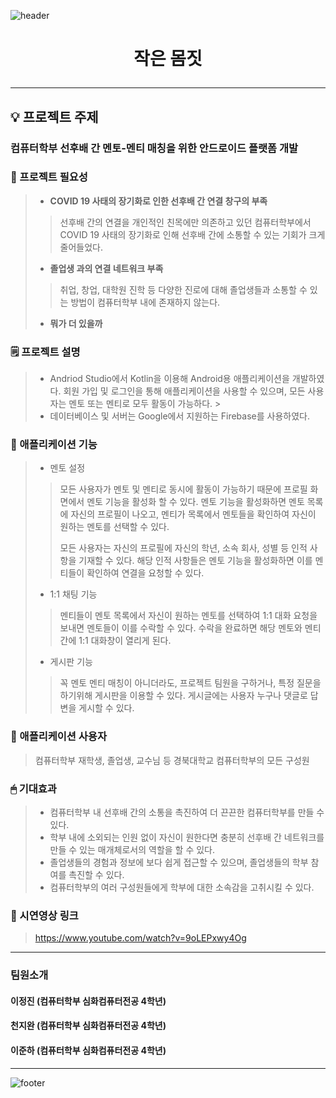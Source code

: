 ![header](https://capsule-render.vercel.app/api?type=soft&color=F7F3E9&height=120&text=KNU_SW_Hackathon&&animation=fadeIn&&fontSize=40)

# <p align="center">작은 몸짓</p>
------------
## 💡 프로젝트 주제
### **컴퓨터학부 선후배 간 멘토-멘티 매칭을 위한 안드로이드 플랫폼 개발**
   
   
### 📌 프로젝트 필요성
> + **COVID 19 사태의 장기화로 인한 선후배 간 연결 창구의 부족**
>> 선후배 간의 연결을 개인적인 친목에만 의존하고 있던 컴퓨터학부에서 COVID 19 사태의 장기화로 인해 선후배 간에 소통할 수 있는 기회가 크게 줄어들었다. 
>
> + **졸업생 과의 연결 네트워크 부족**
>> 취업, 창업, 대학원 진학 등 다양한 진로에 대해 졸업생들과 소통할 수 있는 방법이 컴퓨터학부 내에 존재하지 않는다.
>
> + **뭐가 더 있을까**


### 🗒 프로젝트 설명
> + Andriod Studio에서 Kotlin을 이용해 Android용 애플리케이션을 개발하였다. 회원 가입 및 로그인을 통해 애플리케이션을 사용할 수 있으며, 모든 사용자는 멘토 또는 멘티로 모두 활동이 가능하다. >    
> + 데이터베이스 및 서버는 Google에서 지원하는 Firebase를 사용하였다.

### 📖 애플리케이션 기능
> + 멘토 설정
>> 모든 사용자가 멘토 및 멘티로 동시에 활동이 가능하기 때문에 프로필 화면에서 멘토 기능을 활성화 할 수 있다. 멘토 기능을 활성화하면 멘토 목록에 자신의 프로필이 나오고, 멘티가 목록에서 멘토들을 확인하여 자신이 원하는 멘토를 선택할 수 있다.     
>>      
>> 모든 사용자는 자신의 프로필에 자신의 학년, 소속 회사, 성별 등 인적 사항을 기재할 수 있다. 해당 인적 사항들은 멘토 기능을 활성화하면 이를 멘티들이 확인하여 연결을 요청할 수 있다.    
>
> + 1:1 채팅 기능
>> 멘티들이 멘토 목록에서 자신이 원하는 멘토를 선택하여 1:1 대화 요청을 보내면 멘토들이 이를 수락할 수 있다. 수락을 완료하면 해당 멘토와 멘티 간에 1:1 대화창이 열리게 된다.    
>
> + 게시판 기능
>> 꼭 멘토 멘티 매칭이 아니더라도, 프로젝트 팀원을 구하거나, 특정 질문을 하기위해 게시판을 이용할 수 있다. 게시글에는 사용자 누구나 댓글로 답변을 게시할 수 있다.


### 💊 애플리케이션 사용자
> 컴퓨터학부 재학생, 졸업생, 교수님 등 경북대학교 컴퓨터학부의 모든 구성원

### 🖱 기대효과
> + 컴퓨터학부 내 선후배 간의 소통을 촉진하여 더 끈끈한 컴퓨터학부를 만들 수 있다.    
> + 학부 내에 소외되는 인원 없이 자신이 원한다면 충분히 선후배 간 네트워크를 만들 수 있는 매개체로서의 역할을 할 수 있다.    
> + 졸업생들의 경험과 정보에 보다 쉽게 접근할 수 있으며, 졸업생들의 학부 참여를 촉진할 수 있다.     
> + 컴퓨터학부의 여러 구성원들에게 학부에 대한 소속감을 고취시킬 수 있다.


### 🎥 시연영상 링크
> https://www.youtube.com/watch?v=9oLEPxwy4Og

------------
### 팀원소개
#### 이정진 (컴퓨터학부 심화컴퓨터전공 4학년)   
#### 천지완 (컴퓨터학부 심화컴퓨터전공 4학년)   
#### 이준하 (컴퓨터학부 심화컴퓨터전공 4학년)   
------------
      
      

![footer](https://capsule-render.vercel.app/api?type=soft&color=F7F3E9&height=80&text=Thank_You&&animation=fadeIn&&fontSize=40)

